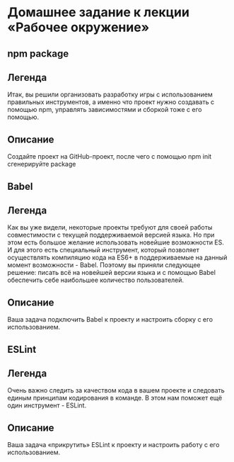 # Домашнее задание к лекции «Рабочее окружение»

## npm package
## Легенда
Итак, вы решили организовать разработку игры с использованием правильных инструментов, а именно что проект нужно создавать с помощью npm, 
управлять зависимостями и сборкой тоже с его помощью.

## Описание
Создайте проект на GitHub-проект, после чего с помощью npm init сгенерируйте package

## Babel
## Легенда
Как вы уже видели, некоторые проекты требуют для своей работы совместимости с текущей поддерживаемой версией языка. Но при этом есть большое желание использовать новейшие возможности ES. И для этого есть специальный инструмент, который позволяет осуществлять компиляцию кода на ES6+ в поддерживаемые на данный момент возможности - Babel. Поэтому вы приняли следующее решение: писать всё на новейшей версии языка и с помощью Babel обеспечить себе наибольшее количество пользователей.

## Описание
Ваша задача подключить Babel к проекту и настроить сборку с его использованием.

## ESLint 
## Легенда
Очень важно следить за качеством кода в вашем проекте и следовать единым принципам кодирования в команде. В этом нам поможет ещё один инструмент - ESLint.

## Описание
Ваша задача «прикрутить» ESLint к проекту и настроить работу с его использованием.

